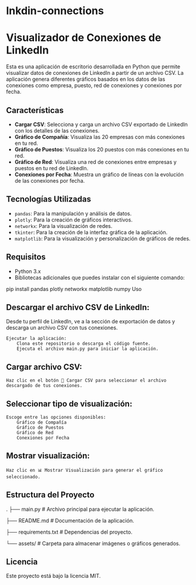 # lnkdin-connections

# Visualizador de Conexiones de LinkedIn

Esta es una aplicación de escritorio desarrollada en Python que permite visualizar datos de conexiones de LinkedIn a partir de un archivo CSV. La aplicación genera diferentes gráficos basados en los datos de las conexiones como empresa, puesto, red de conexiones y conexiones por fecha.

## Características

- **Cargar CSV**: Selecciona y carga un archivo CSV exportado de LinkedIn con los detalles de las conexiones.
- **Gráfico de Compañía**: Visualiza las 20 empresas con más conexiones en tu red.
- **Gráfico de Puestos**: Visualiza los 20 puestos con más conexiones en tu red.
- **Gráfico de Red**: Visualiza una red de conexiones entre empresas y puestos en tu red de LinkedIn.
- **Conexiones por Fecha**: Muestra un gráfico de líneas con la evolución de las conexiones por fecha.

## Tecnologías Utilizadas

- `pandas`: Para la manipulación y análisis de datos.
- `plotly`: Para la creación de gráficos interactivos.
- `networkx`: Para la visualización de redes.
- `tkinter`: Para la creación de la interfaz gráfica de la aplicación.
- `matplotlib`: Para la visualización y personalización de gráficos de redes.

## Requisitos

- Python 3.x
- Bibliotecas adicionales que puedes instalar con el siguiente comando:
  

pip install pandas plotly networkx matplotlib numpy
Uso

## Descargar el archivo CSV de LinkedIn:
Desde tu perfil de LinkedIn, ve a la sección de exportación de datos y descarga un archivo CSV con tus conexiones.

    Ejecutar la aplicación:
        Clona este repositorio o descarga el código fuente.
        Ejecuta el archivo main.py para iniciar la aplicación.

## Cargar archivo CSV:

    Haz clic en el botón 📂 Cargar CSV para seleccionar el archivo descargado de tus conexiones.

## Seleccionar tipo de visualización:

    Escoge entre las opciones disponibles:
        Gráfico de Compañía
        Gráfico de Puestos
        Gráfico de Red
        Conexiones por Fecha

## Mostrar visualización:

    Haz clic en 📊 Mostrar Visualización para generar el gráfico seleccionado.

## Estructura del Proyecto

.
├── main.py                      # Archivo principal para ejecutar la aplicación.

├── README.md                    # Documentación de la aplicación.

├── requirements.txt             # Dependencias del proyecto.

└── assets/                      # Carpeta para almacenar imágenes o gráficos generados.

## Licencia

Este proyecto está bajo la licencia MIT.
